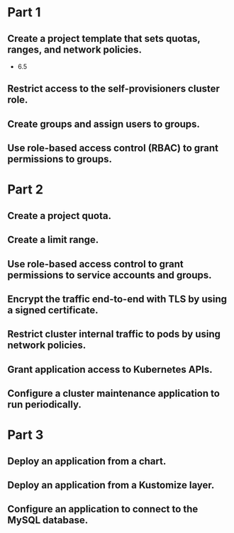 # Part 1
## Create a project template that sets quotas, ranges, and network policies.
- 6.5 
## Restrict access to the self-provisioners cluster role.

## Create groups and assign users to groups.

## Use role-based access control (RBAC) to grant permissions to groups.

# Part 2
## Create a project quota.

## Create a limit range.

## Use role-based access control to grant permissions to service accounts and groups.

## Encrypt the traffic end-to-end with TLS by using a signed certificate.

## Restrict cluster internal traffic to pods by using network policies.

## Grant application access to Kubernetes APIs.

## Configure a cluster maintenance application to run periodically.

# Part 3
## Deploy an application from a chart.

## Deploy an application from a Kustomize layer.

## Configure an application to connect to the MySQL database.